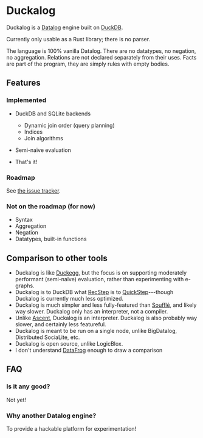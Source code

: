 # Duckalog

Duckalog is a [Datalog][datalog] engine built on [DuckDB][duckdb].

Currently only usable as a Rust library; there is no parser.

The language is 100% vanilla Datalog. There are no datatypes, no negation, no
aggregation. Relations are not declared separately from their uses. Facts are
part of the program, they are simply rules with empty bodies.

## Features

### Implemented

- DuckDB and SQLite backends

  - Dynamic join order (query planning)
  - Indices
  - Join algorithms

- Semi-naïve evaluation
- That's it!

### Roadmap

See [the issue tracker](https://github.com/langston-barrett/duckalog/issues).

### Not on the roadmap (for now)

- Syntax
- Aggregation
- Negation
- Datatypes, built-in functions

## Comparison to other tools

- Duckalog is like [Duckegg][duckegg], but the focus is on supporting
  moderately performant (semi-naïve) evaluation, rather than experimenting with
  e-graphs.
- Duckalog is to DuckDB what [RecStep][recstep] is to
  [QuickStep][quickstep]---though Duckalog is currently much less optimized.
- Duckalog is much simpler and less fully-featured than [Soufflé][souffle], and
  likely way slower. Duckalog only has an interpreter, not a compiler.
- Unlike [Ascent][ascent], Duckalog is an interpreter. Duckalog is also
  probably way slower, and certainly less featureful.
- Duckalog is meant to be run on a single node, unlike BigDatalog, Distributed
  SociaLite, etc.
- Duckalog is open source, unlike LogicBlox.
- I don't understand [DataFrog][datafrog] enough to draw a comparison

## FAQ

### Is it any good?

Not yet!

### Why another Datalog engine?

To provide a hackable platform for experimentation! 

[ascent]: https://github.com/s-arash/ascent
[datafrog]: https://github.com/rust-lang/datafrog
[datalog]: https://en.wikipedia.org/wiki/Datalog
[duckdb]: https://duckdb.org/
[duckegg]: https://github.com/philzook58/duckegg
[quickstep]: https://dl.acm.org/doi/abs/10.14778/3184470.3184471
[recstep]: https://arxiv.org/abs/1812.03975
[souffle]: https://souffle-lang.github.io/index.html